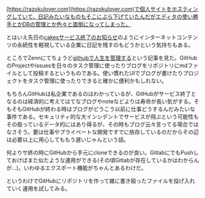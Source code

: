 [https://razokulover.com](https://razokulover.com)で個人サイトをホスティングしていて、日記みたいなものもそこにぶら下げていたんだがエディタの使い勝手とかDBの管理とか色々と面倒になってしまった。

とはいえ先日の[cakesサービス終了のお知らせ](https://cakes.mu/posts/35370)のようにインターネットコンテンツの永続性を軽視している企業に日記を残すのもどうかという気持ちもある。

ところでZennにてちょうど[githubで人生を管理する](https://zenn.dev/hand_dot/articles/85c9640b7dcc66)という記事を見た。GitHubのProjectやissuesを日々のタスク管理に使ったりブログをリポジトリにmdファイルとして投稿するというものである。使い慣れたUIでブログが書けたりプロジェクトをタスク管理に使ったりできると確かに便利かもしれない。

もちろんGitHubは私企業であるのはわかっているが、GitHubがサービス終了となるのは経済的に考えてはてなブログやnoteなどよりは寿命が長い気がする。そもそもGitHubが終わる時はブログがどうこう以前に仕事どうするんだみたいな事件である。セキュリティ的な大インシデントでサービスが飛ぶという可能性もその扱っているデータ的にはあり得るが、その時もブログ云々言ってる場合ではなさそう。要は仕事やプライベートな開発ですでに依存しているのだからその辺は必要以上に用心してももう遅いじゃんという話。

何よりサ終の時にGitHubから手元にcloneできるのが良い。GitlabにでもPushしておけばまた似たような運用ができる(その頃Gitlabが存在しているかはわからんが...)。いわゆるエクスポート機能がちゃんとあるわけだ。

というわけでGitHubにリポジトリを作って雑に書き殴ったファイルを投げ入れていく運用を試してみる。

